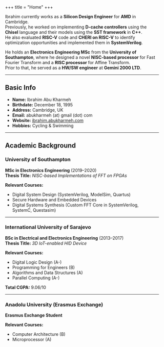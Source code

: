 +++
title = "Home"
+++

Ibrahim currently works as a **Silicon Design Engineer** for **AMD** in Cambridge.  
Previously, he worked on implementing **D-cache controllers** using the **Chisel** language and their models using the **SST framework** in **C++**.  
He also evaluated **RISC-V** code and **CHERI on RISC-V** to identify optimization opportunities and implemented them in **SystemVerilog**.

He holds an **Electronics Engineering MSc** from the **University of Southampton**, where he designed a novel **NISC-based processor** for Fast Fourier Transform and a **RISC processor** for Affine Transform.  
Prior to that, he served as a **HW/SW engineer** at **Gemini 2000 LTD**.

---

## Basic Info

- **Name:** Ibrahim Abu Kharmeh
- **Birthdate:** December 18, 1995
- **Address:** Cambridge, UK
- **Email:** abukharmeh (at) gmail (dot) com
- **Website:** [ibrahim.abukharmeh.com](https://ibrahim.abukharmeh.com)
- **Hobbies:** Cycling & Swimming

---

## Academic Background

### University of Southampton

**MSc in Electronics Engineering** (2019–2020)  
**Thesis Title:** *NISC-based Implementations of FFT on FPGAs*

**Relevant Courses:**
- Digital System Design (SystemVerilog, ModelSim, Quartus)
- Secure Hardware and Embedded Devices
- Digital Systems Synthesis (Custom FFT Core in SystemVerilog, SystemC, Questasim)

---

### International University of Sarajevo

**BSc in Electrical and Electronics Engineering** (2013–2017)  
**Thesis Title:** *3D IoT-enabled HID Device*

**Relevant Courses:**
- Digital Logic Design (A-)
- Programming for Engineers (B)
- Algorithms and Data Structures (A)
- Parallel Computing (A-)

**Total CGPA:** 9.06/10

---

### Anadolu University (Erasmus Exchange)

**Erasmus Exchange Student**

**Relevant Courses:**
- Computer Architecture (B)
- Microprocessor (A)

